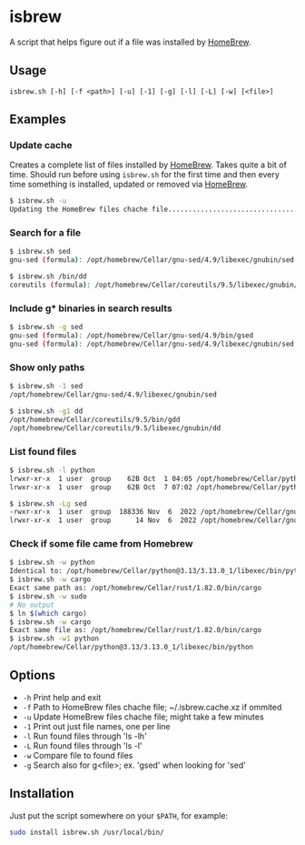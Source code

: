 # isbrew
A script that helps figure out if a file was installed by [HomeBrew](https://brew.sh).

## Usage
```
isbrew.sh [-h] [-f <path>] [-u] [-1] [-g] [-l] [-L] [-w] [<file>]
```

## Examples
### Update cache
Creates a complete list of files installed by [HomeBrew](https://brew.sh). Takes quite a bit of time. Should run before using `isbrew.sh` for the first time and then every time something is installed, updated or removed via [HomeBrew](https://brew.sh).
``` bash
$ isbrew.sh -u
Updating the HomeBrew files chache file.................................................. done!
```
### Search for a file
``` bash
$ isbrew.sh sed
gnu-sed (formula): /opt/homebrew/Cellar/gnu-sed/4.9/libexec/gnubin/sed

$ isbrew.sh /bin/dd
coreutils (formula): /opt/homebrew/Cellar/coreutils/9.5/libexec/gnubin/dd
```
### Include g\* binaries in search results
``` bash
$ isbrew.sh -g sed
gnu-sed (formula): /opt/homebrew/Cellar/gnu-sed/4.9/bin/gsed
gnu-sed (formula): /opt/homebrew/Cellar/gnu-sed/4.9/libexec/gnubin/sed
``` 
### Show only paths
``` bash
$ isbrew.sh -1 sed
/opt/homebrew/Cellar/gnu-sed/4.9/libexec/gnubin/sed

$ isbrew.sh -g1 dd
/opt/homebrew/Cellar/coreutils/9.5/bin/gdd
/opt/homebrew/Cellar/coreutils/9.5/libexec/gnubin/dd
```
### List found files
``` bash
$ isbrew.sh -l python
lrwxr-xr-x  1 user  group    62B Oct  1 04:05 /opt/homebrew/Cellar/python@3.12/3.12.7_1/libexec/bin/python -> ../../Frameworks/Python.framework/Versions/3.12/bin/python3.12
lrwxr-xr-x  1 user  group    62B Oct  7 07:02 /opt/homebrew/Cellar/python@3.13/3.13.0_1/libexec/bin/python -> ../../Frameworks/Python.framework/Versions/3.13/bin/python3.13

$ isbrew.sh -Lg sed
-rwxr-xr-x  1 user  group  188336 Nov  6  2022 /opt/homebrew/Cellar/gnu-sed/4.9/bin/gsed
lrwxr-xr-x  1 user  group      14 Nov  6  2022 /opt/homebrew/Cellar/gnu-sed/4.9/libexec/gnubin/sed -> ../../bin/gsed
```
### Check if some file came from Homebrew
``` bash
$ isbrew.sh -w python
Identical to: /opt/homebrew/Cellar/python@3.13/3.13.0_1/libexec/bin/python
$ isbrew.sh -w cargo
Exact same path as: /opt/homebrew/Cellar/rust/1.82.0/bin/cargo
$ isbrew.sh -w sudo
# No output
$ ln $(which cargo)
$ isbrew.sh -w cargo
Exact same file as: /opt/homebrew/Cellar/rust/1.82.0/bin/cargo
$ isbrew.sh -w1 python
/opt/homebrew/Cellar/python@3.13/3.13.0_1/libexec/bin/python
```
## Options
* `-h` Print help and exit
* `-f` Path to HomeBrew files chache file; ~/.isbrew.cache.xz if ommited
* `-u` Update HomeBrew files chache file; might take a few minutes
* `-1` Print out just file names, one per line
* `-l` Run found files through 'ls -lh'
* `-L` Run found files through 'ls -l'
* `-w` Compare file to found files
* `-g` Search also for g\<file\>; ex. 'gsed' when looking for 'sed'
## Installation
Just put the script somewhere on your `$PATH`, for example:
``` bash
sudo install isbrew.sh /usr/local/bin/
```

